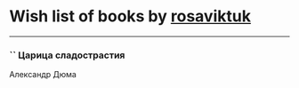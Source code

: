 # Wish list of books by [rosaviktuk](http://vk.com/id31359243)
---

### `` Царица сладострастия
Александр Дюма

